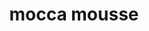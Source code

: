 ---
title: "mocca mousse"
index: "5329"
size: "312cm x 152cm x 20mm"
description: "Powierzchnie kwarcowe są łatwe do czyszczenia i mają na celu poprawienie jakości życia. Są zawsze higieniczne ze względu na swoją odporną na plamy strukturę i wymagają bardzo małej konserwacji. Nie potrzebują żadnych chemicznych środków ochronnych ani środków do polerowania, ponieważ chronią swój naturalny błyszczący wygląd przez długi czas."
thumbnail: ../../assets/images/surfaces/mocca-mousse-5329/mocca-mousse-thumbnail.jpg
featuredImage: ../../assets/images/surfaces/mocca-mousse-5329/mocca-mousse-featured.jpg
---